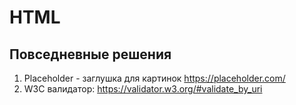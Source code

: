 # HTML

## Повседневные решения

1. Placeholder - заглушка для картинок <https://placeholder.com/>
2. W3C валидатор: <https://validator.w3.org/#validate_by_uri>
